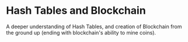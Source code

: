 # Hash Tables and Blockchain

A deeper understanding of Hash Tables, and creation of Blockchain from the ground up (ending with blockchain's ability to mine coins).
